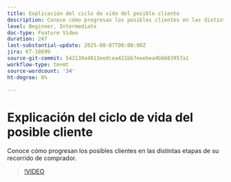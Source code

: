 ```yaml
---
title: Explicación del ciclo de vida del posible cliente
description: Conoce cómo progresan los posibles clientes en las distintas etapas de su recorrido de comprador.
level: Beginner, Intermediate
doc-type: Feature Video
duration: 247
last-substantial-update: 2025-08-07T00:00:00Z
jira: KT-18699
source-git-commit: 543139a4013eedcea421bb7eeebea4bb683957a1
workflow-type: tm+mt
source-wordcount: '34'
ht-degree: 0%

---
```



# Explicación del ciclo de vida del posible cliente

Conoce cómo progresan los posibles clientes en las distintas etapas de su recorrido de comprador.

>[!VIDEO](https://video.tv.adobe.com/v/3470598/?learn=on&enablevpops&captions=spa)

